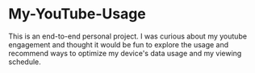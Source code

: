 # My-YouTube-Usage
This is an end-to-end personal project. I was curious about my youtube engagement and thought it would be fun to explore the usage and recommend ways to optimize my device's data usage and my viewing schedule.
